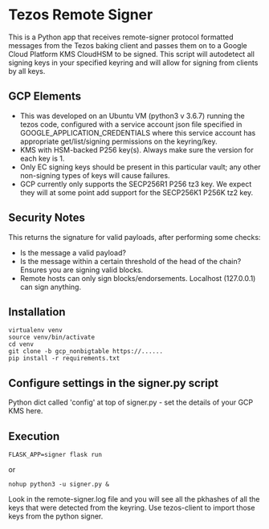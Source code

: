 # Tezos Remote Signer
This is a Python app that receives remote-signer protocol formatted messages from the Tezos baking client and passes them on to a Google Cloud Platform KMS CloudHSM to be signed.  This script will autodetect all signing keys in your specified keyring and will allow for signing from clients by all keys.


## GCP Elements
* This was developed on an Ubuntu VM (python3 v 3.6.7) running the tezos code, configured with a service account json file specified in GOOGLE_APPLICATION_CREDENTIALS where this service account has appropriate get/list/signing permissions on the keyring/key.
* KMS with HSM-backed P256 key(s).  Always make sure the version for each key is 1.
* Only EC signing keys should be present in this particular vault; any other non-signing types of keys will cause failures.
* GCP currently only supports the SECP256R1 P256 tz3 key.  We expect they will at some point add support for the SECP256K1 P256K tz2 key.


## Security Notes
This returns the signature for valid payloads, after performing some checks:
* Is the message a valid payload?
* Is the message within a certain threshold of the head of the chain? Ensures you are signing valid blocks.
* Remote hosts can only sign blocks/endorsements.  Localhost (127.0.0.1) can sign anything.

## Installation
```
virtualenv venv
source venv/bin/activate
cd venv
git clone -b gcp_nonbigtable https://......
pip install -r requirements.txt
```

## Configure settings in the signer.py script
Python dict called 'config' at top of signer.py  - set the details of your GCP KMS here.

## Execution
```
FLASK_APP=signer flask run
```
or
```
nohup python3 -u signer.py &
```
Look in the remote-signer.log file and you will see all the pkhashes of all the keys that were detected from the keyring.
Use tezos-client to import those keys from the python signer.
